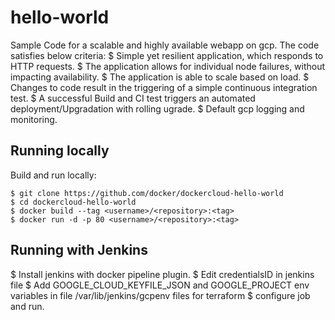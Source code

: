 hello-world
===========


Sample Code for a scalable and highly available webapp on gcp. The code satisfies below criteria: 
	$ Simple yet resilient application, which responds to HTTP requests.
	$ The application allows for individual node failures, without impacting availability.
	$ The application is able to scale based on load.
	$ Changes to code result in the triggering of a simple continuous integration test.
	$ A successful Build and CI test triggers an automated deployment/Upgradation with rolling ugrade.
	$ Default gcp logging and monitoring. 

## Running locally

Build and run locally:

	$ git clone https://github.com/docker/dockercloud-hello-world
	$ cd dockercloud-hello-world
	$ docker build --tag <username>/<repository>:<tag>
	$ docker run -d -p 80 <username>/<repository>:<tag>
	
## Running with Jenkins

$ Install jenkins with docker pipeline plugin. 
$ Edit credentialsID in jenkins file
$ Add GOOGLE_CLOUD_KEYFILE_JSON and GOOGLE_PROJECT env variables in file /var/lib/jenkins/gcpenv files for terraform
$ configure job and run. 
